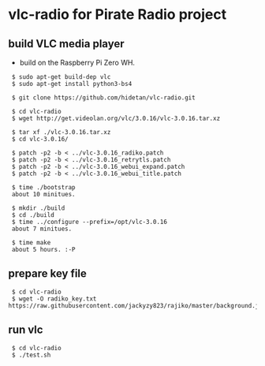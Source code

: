 # vlc-radio for Pirate Radio project

## build VLC media player
- build on the Raspberry Pi Zero WH.

```
 $ sudo apt-get build-dep vlc
 $ sudo apt-get install python3-bs4

 $ git clone https://github.com/hidetan/vlc-radio.git

 $ cd vlc-radio
 $ wget http://get.videolan.org/vlc/3.0.16/vlc-3.0.16.tar.xz

 $ tar xf ./vlc-3.0.16.tar.xz
 $ cd vlc-3.0.16/

 $ patch -p2 -b < ../vlc-3.0.16_radiko.patch
 $ patch -p2 -b < ../vlc-3.0.16_retrytls.patch
 $ patch -p2 -b < ../vlc-3.0.16_webui_expand.patch
 $ patch -p2 -b < ../vlc-3.0.16_webui_title.patch

 $ time ./bootstrap
 about 10 minitues.

 $ mkdir ./build
 $ cd ./build
 $ time ../configure --prefix=/opt/vlc-3.0.16
 about 7 minitues.

 $ time make
 about 5 hours. :-P

```

## prepare key file

```
 $ cd vlc-radio
 $ wget -O radiko_key.txt https://raw.githubusercontent.com/jackyzy823/rajiko/master/background.js
```

## run vlc

```
 $ cd vlc-radio
 $ ./test.sh
```

